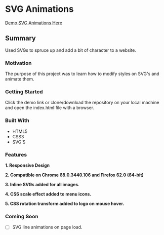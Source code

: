 # SVG Animations
[Demo SVG Animations Here](https://yog9.github.io/SVG-ANIMATIONS/)

## Summary
Used SVGs to spruce up and add a bit of character to a website.

### Motivation
The purpose of this project was to learn how to modify styles on SVG's and animate them.

### Getting Started
 Click the demo link or clone/download the repository on your local machine and open the index.html file with a browser.
 
 ### Built With
* HTML5 
* CSS3
* SVG'S

### Features
**1. Responsive Design**

**2. Compatible on Chrome  68.0.3440.106  and Firefox 62.0 (64-bit)**

**3. Inline SVGs added for all images.**

**4. CSS scale effect added to menu icons.**

**5. CSS rotation transform added to logo on mouse hover.**

### Coming Soon 
- [ ] SVG line animations on page load.
